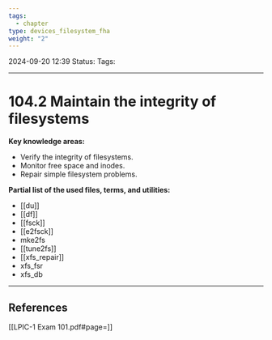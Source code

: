 ```yaml
---
tags:
  - chapter
type: devices_filesystem_fha
weight: "2"
---
```


2024-09-20 12:39
Status:
Tags:
___
# 104.2 Maintain the integrity of filesystems

**Key knowledge areas:**
- Verify the integrity of filesystems.
- Monitor free space and inodes.
- Repair simple filesystem problems.

**Partial list of the used files, terms, and utilities:**
- [[du]]
- [[df]]
- [[fsck]]
- [[e2fsck]]
- mke2fs
- [[tune2fs]]
- [[xfs_repair]]
- xfs_fsr
- xfs_db

___
## References
[[LPIC-1 Exam 101.pdf#page=]]
